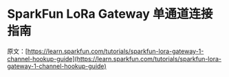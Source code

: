# SparkFun LoRa Gateway 单通道连接指南

原文：[https://learn.sparkfun.com/tutorials/sparkfun-lora-gateway-1-channel-hookup-guide](https://learn.sparkfun.com/tutorials/sparkfun-lora-gateway-1-channel-hookup-guide)